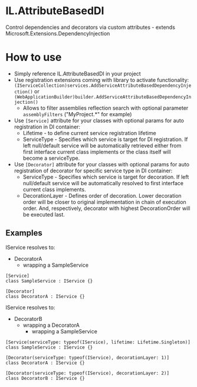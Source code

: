 # IL.AttributeBasedDI
Control dependencies and decorators via custom attributes - extends Microsoft.Extensions.DependencyInjection

# How to use

* Simply reference IL.AttributeBasedDI in your project
* Use registration extensions coming with library to activate functionality: `(IServiceCollection)services.AddServiceAttributeBasedDependencyInjection()` or `(WebApplicationBuilder)builder.AddServiceAttributeBasedDependencyInjection()`
    * Allows to filter assemblies reflection search with optional parameter `assemblyFilters` ("MyProject.*" for example)
* Use `[Service]` attribute for your classes with optional params for auto registration in DI container: 
    * Lifetime - to define current service registration lifetime
    * ServiceType - Specifies which service is target for DI registration. If left null/default service will be automatically retrieved either from first interface current class implements or the class itself will become a serviceType.
* Use `[Decorator]` attribute for your classes with optional params for auto registration of decorator for specific service type in DI container:
    * ServiceType - Specifies which service is target for decoration. If left null/default service will be automatically resolved to first interface current class implements.
    * DecorationLayer - Defines order of decoration. Lower decoration order will be closer to original implementation in chain of execution order. And, respectively, decorator with highest DecorationOrder will be executed last.

## Examples
IService resolves to:
* DecoratorA
    * wrapping a SampleService

```
[Service]
class SampleService : IService {}

[Decorator]
class DecoratorA : IService {}
```
IService resolves to:
* DecoratorB
    * wrapping a DecoratorA
        * wrapping a SampleService

```
[Service(serviceType: typeof(IService), lifetime: Lifetime.Singleton)]
class SampleService : IService {}

[Decorator(serviceType: typeof(IService), decorationLayer: 1)]
class DecoratorA : IService {}

[Decorator(serviceType: typeof(IService), decorationLayer: 2)]
class DecoratorB : IService {}
```